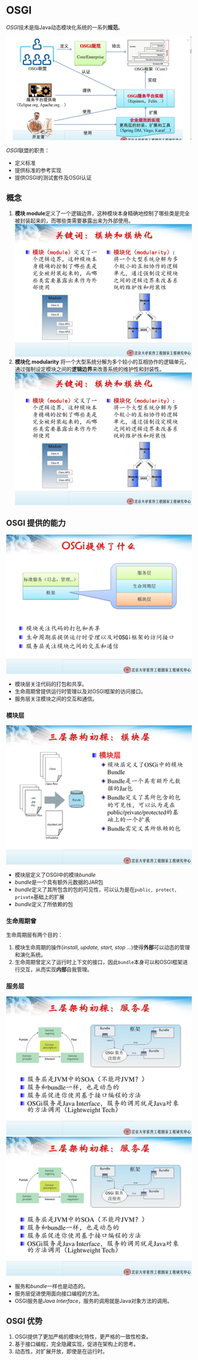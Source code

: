 # OSGI

*OSGI*技术是指Java动态模块化系统的一系列**规范**。

![OSGI各参与者关系](./img/OSGI关系图.png "参与者关系")

*OSGI*联盟的职责：
* 定义标准
* 提供标准的参考实现
* 提供OSGI的测试套件及OSGI认证

## 概念

1. **模块 module**定义了一个逻辑边界，这种模块本身精确地控制了哪些类是完全被封装起来的，而哪些类需要暴露出来为外部使用。
    ![OSGI 模块](./img/osgi-module.jpg "OSGI 模块")
2. **模块化 modularity** 将一个大型系统分解为多个较小的互相协作的逻辑单元，通过强制设定模块之间的**逻辑边界**来改善系统的维护性和封装性。
    ![OSGI模块化](./img/osgi-modularity.jpg "OSGI模块化")
    
## OSGI 提供的能力

![OSGI 能力](./img/osgi-support.jpg "OSGI 提供的能力")

* 模块层关注代码的打包和共享。
* 生命周期曾提供运行时管理以及对OSGI框架的访问接口。
* 服务层关注模块之间的交互和通信。

### 模块层

![OSGI 模块层](./img/osgi-module-layer.jpg "OSGI 模块层")

* 模块层定义了OSGI中的模块*bundle*
* *bundle*是一个具有额外元数据的JAR包
* *bundle*定义了其所包含的包的可见性，可以认为是在`public, protect, private`基础上的扩展
* *bundle*定义了所依赖的包

### 生命周期曾

生命周期层有两个目的：
1. 模块生命周期的操作(*install, update, start, stop ...*)使得**外部**可以动态的管理和演化系统。
2. 生命周期曾定义了运行时上下文的接口，因此`bundle`本身可以和OSGI框架进行交互，从而实现**内部**自我管理。

### 服务层

![OSGI 服务层](./img/osgi-service-layer-1.jpg "OSGI 服务层")
![OSGI 服务层](./img/osgi-service-layer-2.jpg "OSGI 服务层")

* 服务和*bundle*一样也是动态的。
* 服务层促进使用面向接口编程的方法。
* OSGI服务是*Java Interface*，服务的调用就是Java对象方法的调用。   

## OSGI 优势

1. OSGI提供了更加严格的模块化特性，更严格的一致性检查。
2. 基于接口编程，完全隐藏实现，促进在架构上的思考。
3. 动态性，对扩展开放，即使是在运行时。